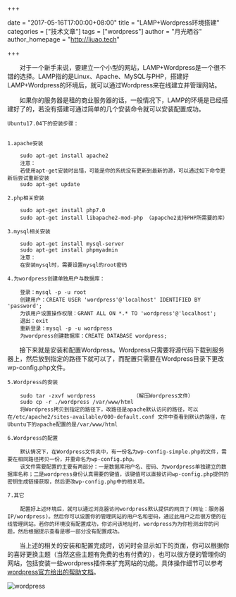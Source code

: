 +++

date = "2017-05-16T17:00:00+08:00"
title = "LAMP+Wordpress环境搭建"
categories = ["技术文章"]
tags = ["wordpress"]
author = "月光晒谷"
author_homepage =  "http://liuao.tech"

+++

&nbsp; &nbsp; &nbsp; &nbsp;对于一个新手来说，要建立一个小型的网站，LAMP+Wordpress是一个很不错的选择。LAMP指的是Linux、Apache、MySQL与PHP，搭建好LAMP+Wordpress的环境后，就可以通过Wordpress来在线建立并管理网站。

<!--more-->

&nbsp; &nbsp; &nbsp; &nbsp;如果你的服务器是租的商业服务器的话，一般情况下，LAMP的环境是已经搭建好了的，若没有搭建可通过简单的几个安装命令就可以安装配置成功。
    
    Ubuntu17.04下的安装步骤：
    

    1.apache安装
    
        sudo apt-get install apache2  
        注意：
        若使用apt-get安装时出错，可能是你的系统没有更新到最新的源，可以通过如下命令更新后尝试重新安装
        sudo apt-get update
    
    2.php相关安装
    
        sudo apt-get install php7.0
        sudo apt-get install libapache2-mod-php （apapche2支持PHP所需要的库）
    
    3.mysql相关安装
    
        sudo apt-get install mysql-server
        sudo apt-get install phpmyadmin
        注意：
        在安装mysql时，需要设置mysql的root密码
    
    4.为wordpress创建单独用户与数据库：
    
        登录：mysql -p -u root
        创建用户：CREATE USER 'wordpress'@'localhost' IDENTIFIED BY 'password';
        为该用户设置操作权限：GRANT ALL ON *.* TO 'wordpress'@'localhost';
        退出：exit
        重新登录：mysql -p -u wordpress
        为wordpress创建数据库：CREATE DATABASE wordpress;

&nbsp; &nbsp; &nbsp; &nbsp;接下来就是安装和配置Wordpress。Wordpress只需要将源代码下载到服务器上，然后放到指定的路径下就可以了，而配置只需要在Wordpress目录下更改wp-config.php文件。

    5.Wordpress的安装
    
        sudo tar -zxvf wordpress            （解压Wordpress文件）
        sudo cp -r ./wordpress /var/www/html
        将Wordpress拷贝到指定的路径下，改路径是apache默认访问的路径，可以在/etc/apache2/sites-available/000-default.conf 文件中查看到默认的路径，在Ubuntu下的apache配置的是/var/www/html
    
    6.Wordpress的配置
    
        默认情况下，在Wordpress文件夹中，有一份名为wp-config-simple.php的文件，需要在相同路径拷贝一份，并重命名为wp-config.php。
        该文件需要配置的主要有两部分：一是数据库用户名、密码、为wordpress单独建立的数据库名称；二是wordpress身份认真需要的键值，该键值可以直接访问wp-config.php提供的密钥生成链接获取，然后更改wp-config.php中的相关项。
        
    7.其它
    
        配置好上述环境后，就可以通过浏览器访问wordpress默认提供的网页了(网址：服务器IP/wordpress)。然后你可以设置你的管理网站的用户名和密码，通过此用户之后很方便的在线管理网站。若你的环境没有配置成功，你访问该地址时，wordpress为为你检测出你的问题，然后根据提示查看是哪一部分没有配置成功。
    

&nbsp; &nbsp; &nbsp; &nbsp;当上述的相关的安装和配置完成时，访问时会显示如下的页面，你可以根据你的喜好更换主题（当然这些主题有免费的也有付费的），也可以很方便的管理你的网站，包括安装一些wordpress插件来扩充网站的功能。具体操作细节可以参考[wordpress官方给出的帮助文档](https://codex.wordpress.org/zh-cn:Main_Page)。


![wordpress](http://liuao.tech/images/wordpress.png)

    

    

    

